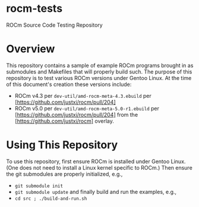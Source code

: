 # rocm-tests
ROCm Source Code Testing Repository

# Overview
This repository contains a sample of example ROCm programs brought in as 
submodules and Makefiles that will properly build such. The purpose of this
repository is to test various ROCm versions under Gentoo Linux. At the time
of this document's creation these versions include:
* ROCm v4.3 per `dev-util/amd-rocm-meta-4.3.ebuild` per [https://github.com/justxi/rocm/pull/204]
* ROCm v5.0 per `dev-util/amd-rocm-meta-5.0-r1.ebuild` per [https://github.com/justxi/rocm/pull/204]
from the [https://github.com/justxi/rocm] overlay.

# Using This Repository
To use this repository, first ensure ROCm is installed under Gentoo Linux.
(One does not need to install a Linux kernel specific to ROCm.) Then ensure
the git submodules are properly initialized, e.g.,
* `git submodule init`
* `git submodule update`
and finally build and run the examples, e.g.,
* `cd src ; ./build-and-run.sh`
